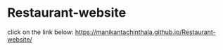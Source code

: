 # Restaurant-website 
click on the link below:
 https://manikantachinthala.github.io/Restaurant-website/
